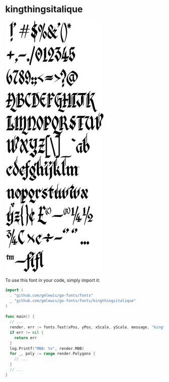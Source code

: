 # kingthingsitalique

![kingthingsitalique](kingthingsitalique.png)

To use this font in your code, simply import it:

```go
import (
  . "github.com/gmlewis/go-fonts/fonts"
  _ "github.com/gmlewis/go-fonts/fonts/kingthingsitalique"
)

func main() {
  // ...
  render, err := fonts.Text(xPos, yPos, xScale, yScale, message, "kingthingsitalique", Center)
  if err != nil {
    return err
  }
  log.Printf("MBB: %v", render.MBB)
  for _, poly := range render.Polygons {
    // ...
  }
  // ...
}
```
